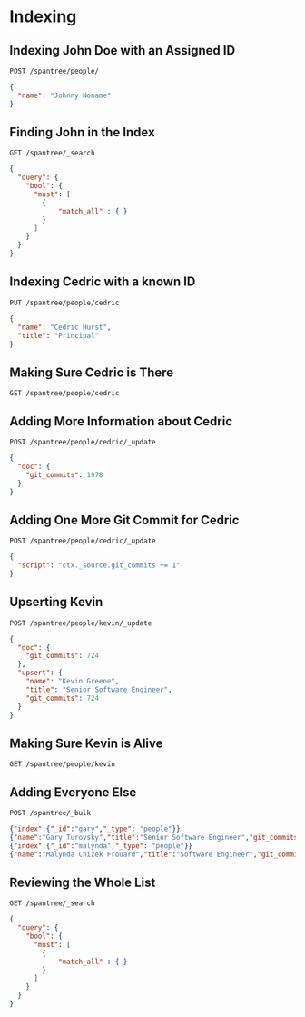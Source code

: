 # Indexing

## Indexing John Doe with an Assigned ID

`POST /spantree/people/`

```json
{
  "name": "Johnny Noname"
}
```

## Finding John in the Index

`GET /spantree/_search`

```json
{
  "query": {
    "bool": {
      "must": [
        {
    	    "match_all" : { }
        }
      ]
    }
  }
}
```

## Indexing Cedric with a known ID

`PUT /spantree/people/cedric`

```json
{
  "name": "Cedric Hurst",
  "title": "Principal"
}
```

## Making Sure Cedric is There

`GET /spantree/people/cedric`

## Adding More Information about Cedric

`POST /spantree/people/cedric/_update`

```json
{
  "doc": {
    "git_commits": 1978
  }
}
```

## Adding One More Git Commit for Cedric

`POST /spantree/people/cedric/_update`

```json
{
  "script": "ctx._source.git_commits += 1"
}
```

## Upserting Kevin

`POST /spantree/people/kevin/_update`

```json
{
  "doc": {
    "git_commits": 724
  },
  "upsert": {
    "name": "Kevin Greene",
    "title": "Senior Software Engineer",
    "git_commits": 724
  }
}
```

## Making Sure Kevin is Alive

`GET /spantree/people/kevin`

## Adding Everyone Else

`POST /spantree/_bulk`

```json
{"index":{"_id":"gary","_type": "people"}}
{"name":"Gary Turovsky","title":"Senior Software Engineer","git_commits":  797}
{"index":{"_id":"malynda","_type": "people"}}
{"name":"Malynda Chizek Frouard","title":"Software Engineer","git_commits": 33}
```

## Reviewing the Whole List

`GET /spantree/_search`

```json
{
  "query": {
    "bool": {
      "must": [
        {
    	    "match_all" : { }
        }
      ]
    }
  }
}
```